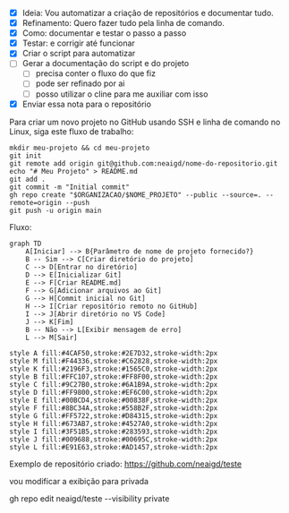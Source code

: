 - [x] Ideia: Vou automatizar a criação de repositórios e documentar tudo.
- [x] Refinamento: Quero fazer tudo pela linha de comando.
- [x] Como: documentar e testar o passo a passo
- [x] Testar: e corrigir até funcionar
- [x] Criar o script para automatizar
- [ ] Gerar a documentação do script e do projeto
	- [ ] precisa conter o fluxo do que fiz
	- [ ] pode ser refinado por ai
	- [ ] posso utilizar o cline para me auxiliar com isso
- [x] Enviar essa nota para o repositório

Para criar um novo projeto no GitHub usando SSH e linha de comando no Linux, siga este fluxo de trabalho:


```shell
mkdir meu-projeto && cd meu-projeto
git init
git remote add origin git@github.com:neaigd/nome-do-repositorio.git
echo "# Meu Projeto" > README.md
git add .
git commit -m "Initial commit"
gh repo create "$ORGANIZACAO/$NOME_PROJETO" --public --source=. --remote=origin --push
git push -u origin main
```

Fluxo:
```mermaid
graph TD
    A[Iniciar] --> B{Parâmetro de nome de projeto fornecido?}
    B -- Sim --> C[Criar diretório do projeto]
    C --> D[Entrar no diretório]
    D --> E[Inicializar Git]
    E --> F[Criar README.md]
    F --> G[Adicionar arquivos ao Git]
    G --> H[Commit inicial no Git]
    H --> I[Criar repositório remoto no GitHub]
    I --> J[Abrir diretório no VS Code]
    J --> K[Fim]
    B -- Não --> L[Exibir mensagem de erro]
    L --> M[Sair]

style A fill:#4CAF50,stroke:#2E7D32,stroke-width:2px
style M fill:#F44336,stroke:#C62828,stroke-width:2px
style K fill:#2196F3,stroke:#1565C0,stroke-width:2px
style B fill:#FFC107,stroke:#FF8F00,stroke-width:2px
style C fill:#9C27B0,stroke:#6A1B9A,stroke-width:2px
style D fill:#FF9800,stroke:#EF6C00,stroke-width:2px
style E fill:#00BCD4,stroke:#00838F,stroke-width:2px
style F fill:#8BC34A,stroke:#558B2F,stroke-width:2px
style G fill:#FF5722,stroke:#D84315,stroke-width:2px
style H fill:#673AB7,stroke:#4527A0,stroke-width:2px
style I fill:#3F51B5,stroke:#283593,stroke-width:2px
style J fill:#009688,stroke:#00695C,stroke-width:2px
style L fill:#E91E63,stroke:#AD1457,stroke-width:2px

```


Exemplo de repositório criado:  https://github.com/neaigd/teste

vou modificar a exibição para privada 

gh repo edit neaigd/teste --visibility private

